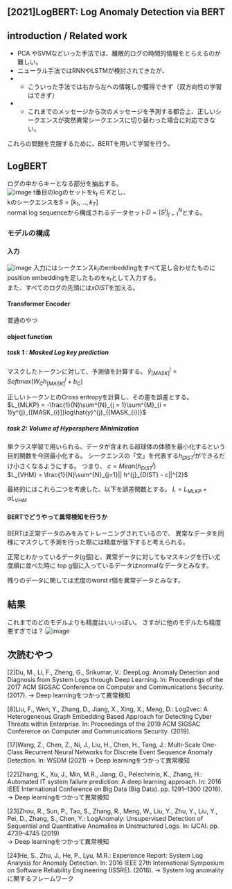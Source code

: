 ## [2021]LogBERT: Log Anomaly Detection via BERT

## introduction / Related work
* PCA やSVMなどいった手法では、離散的ログの時間的情報をとらえるのが難しい。
* ニューラル手法ではRNNやLSTMが検討されてきたが、
* * こういった手法では右から左への情報しか獲得できず（双方向性の学習はできず）
* * これまでのメッセージから次のメッセージを予測する都合上、正しいシークエンスが突然異常シークエンスに切り替わった場合に対応できない。

これらの問題を克服するために、BERTを用いて学習を行う。

## LogBERT
ログの中からキーとなる部分を抽出する。  
![image](https://user-images.githubusercontent.com/54636129/173215029-f77c5481-99fe-4d3a-9e0b-f0d984dacc00.png)
t番目のlogのセットを$k_{t} \in K$とし、  
kのシークエンスを$S = [k_{1}, ...,k_{T} ]$  
normal log sequenceから構成されるデータセット$D = [S^{j}]^{N}_{j = 1}$とする。  

### モデルの構成
#### 入力
![image](https://user-images.githubusercontent.com/54636129/173215264-7f88e6e5-d7d9-419c-80b3-df11225fb418.png)
入力にはシークエンス$k_{t}$のembeddingをすべて足し合わせたものにposition embeddingを足したものを$x_{t}$として入力する。  
また、すべてのログの先頭には$x{DIST}$を加える。

#### Transformer Encoder
普通のやつ

#### object function
##### task 1 : Masked Log key prediction
マスクしたトークンに対して、予測値を計算する。
$\hat{y}^{j}_{[MASK]} = Softmax(W_{C}h^{j}_{[MASK]} + b_{C})$

正しいトークンとのCross entropyを計算し、その差を誤差とする。
$L_{MLKP} = -\frac{1}{N}\sum^{N}_{j = 1}\sum^{M}_{i = 1}y^{j}_{[MASK_{i}]}log\hat{y}^{j}_{[MASK_{i}]}$

##### task 2: Volume of Hypersphere Minimization
単クラス学習で用いられる、データが含まれる超球体の体積を最小化するという目的関数を今回最小化する。
シークエンスの「文」を代表する$h^{j}_{DIST}$ができるだけ小さくなるようにする。
つまり、
$c = Mean(h^{j}_{DIST})$  
$L_{VHM} = \frac{1}{N}\sum^{N}_{j=1}|| h^{j}_{DIST} - c||^{2}$

最終的にはこれら二つを考慮した、以下を誤差関数とする。
$L = L_{MLKP} +\alpha L_{VHM}$

#### BERTでどうやって異常検知を行うか
BERTは正常データのみをみてトレーニングされているので、
異常なデータを同様にマスクして予測を行った際には精度が低下すると考えられる。

正常とわかっているデータ(g個)と、異常データに対してもマスキングを行い尤度順に並べた時に
top g個に入っているデータはnormalなデータとみなす。

残りのデータに関しては尤度のworst r個を異常データとみなす。

## 結果  
これまでのどのモデルよりも精度はいいっぽい。
さすがに他のモデルたち精度悪すぎでは？
![image](https://user-images.githubusercontent.com/54636129/173223976-72ebe7ce-28dd-4393-a742-ce4265183a87.png)



## 次読むやつ
[2]Du, M., Li, F., Zheng, G., Srikumar, V.: DeepLog: Anomaly Detection and Diagnosis from System Logs through Deep Learning. In: Proceedings of the 2017 ACM SIGSAC Conference on Computer and Communications Security. (2017).
→ Deep learningをつかって異常検知  
 
 [8]Liu, F., Wen, Y., Zhang, D., Jiang, X., Xing, X., Meng, D.: Log2vec: A Heterogeneous Graph Embedding Based Approach for Detecting Cyber Threats within
Enterprise. In: Proceedings of the 2019 ACM SIGSAC Conference on Computer
and Communications Security. (2019).
 
 [17]Wang, Z., Chen, Z., Ni, J., Liu, H., Chen, H., Tang, J.: Multi-Scale One-Class
Recurrent Neural Networks for Discrete Event Sequence Anomaly Detection. In:
WSDM (2021)
→ Deep learningをつかって異常検知  
 
 [22]Zhang, K., Xu, J., Min, M.R., Jiang, G., Pelechrinis, K., Zhang, H.: Automated IT
system failure prediction: A deep learning approach. In: 2016 IEEE International
Conference on Big Data (Big Data). pp. 1291–1300 (2016).
→ Deep learningをつかって異常検知 
 
 [23]Zhou, R., Sun, P., Tao, S., Zhang, R., Meng, W., Liu, Y., Zhu, Y., Liu, Y., Pei,
D., Zhang, S., Chen, Y.: LogAnomaly: Unsupervised Detection of Sequential and
Quantitative Anomalies in Unstructured Logs. In: IJCAI. pp. 4739–4745 (2019)  
→ Deep learningをつかって異常検知  

[24]He, S., Zhu, J., He, P., Lyu, M.R.: Experience Report: System Log Analysis for
Anomaly Detection. In: 2016 IEEE 27th International Symposium on Software
Reliability Engineering (ISSRE). (2016).
→ System log anomalityに関するフレームワーク
